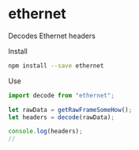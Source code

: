 # ethernet

Decodes Ethernet headers

Install

```bash
npm install --save ethernet
```

Use

```js
import decode from "ethernet";

let rawData = getRawFrameSomeHow();
let headers = decode(rawData);

console.log(headers);
// 
```
